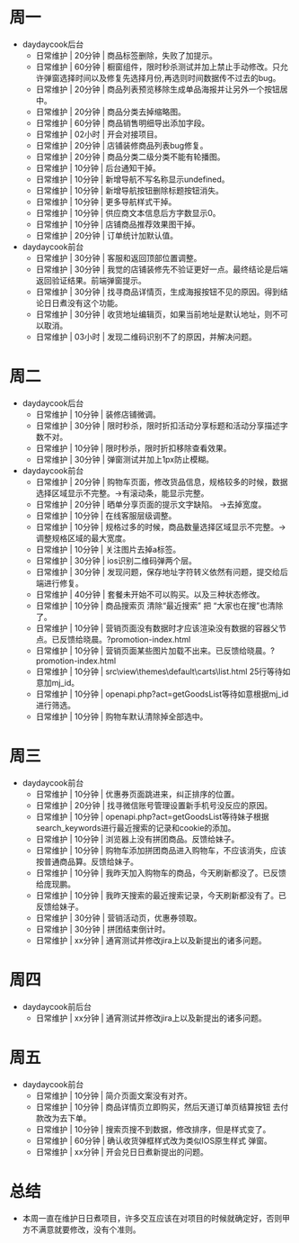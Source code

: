 # 周一
* daydaycook后台
    - 日常维护 | 20分钟 | 商品标签删除，失败了加提示。
    - 日常维护 | 60分钟 | 橱窗组件，限时秒杀测试并加上禁止手动修改。只允许弹窗选择时间以及修复先选择月份,再选则时间数据传不过去的bug。
    - 日常维护 | 20分钟 | 商品列表预览移除生成单品海报并让另外一个按钮居中。
    - 日常维护 | 20分钟 | 商品分类去掉缩略图。
    - 日常维护 | 60分钟 | 商品销售明细导出添加字段。
    - 日常维护 | 02小时 | 开会对接项目。
    - 日常维护 | 20分钟 | 店铺装修商品列表bug修复。
    - 日常维护 | 20分钟 | 商品分类二级分类不能有轮播图。
    - 日常维护 | 10分钟 | 后台通知干掉。
    - 日常维护 | 10分钟 | 新增导航不写名称显示undefined。
    - 日常维护 | 10分钟 | 新增导航按钮删除标题按钮消失。
    - 日常维护 | 10分钟 | 更多导航样式干掉。
    - 日常维护 | 10分钟 | 供应商文本信息后方字数显示0。
    - 日常维护 | 10分钟 | 店铺商品推荐效果图干掉。
    - 日常维护 | 20分钟 | 订单统计加默认值。
* daydaycook前台
    - 日常维护 | 30分钟 | 客服和返回顶部位置调整。
    - 日常维护 | 30分钟 | 我觉的店铺装修先不验证更好一点。最终结论是后端返回验证结果。前端弹窗提示。
    - 日常维护 | 30分钟 | 找寻商品详情页，生成海报按钮不见的原因。得到结论日日煮没有这个功能。
    - 日常维护 | 30分钟 | 收货地址编辑页，如果当前地址是默认地址，则不可以取消。
    - 日常维护 | 03小时 | 发现二维码识别不了的原因，并解决问题。

# 周二
* daydaycook后台
    - 日常维护 | 10分钟 | 装修店铺微调。
    - 日常维护 | 30分钟 | 限时秒杀，限时折扣活动分享标题和活动分享描述字数不对。
    - 日常维护 | 10分钟 | 限时秒杀，限时折扣移除查看效果。
    - 日常维护 | 30分钟 | 弹窗测试并加上1px防止模糊。
* daydaycook前台
    - 日常维护 | 20分钟 | 购物车页面，修改货品信息，规格较多的时候，数据选择区域显示不完整。->有滚动条，能显示完整。
    - 日常维护 | 20分钟 | 晒单分享页面的提示文字缺陷。 ->去掉宽度。
    - 日常维护 | 10分钟 | 在线客服层级调整。
    - 日常维护 | 10分钟 | 规格过多的时候，商品数量选择区域显示不完整。->调整规格区域的最大宽度。
    - 日常维护 | 10分钟 | 关注图片去掉a标签。
    - 日常维护 | 30分钟 | ios识别二维码弹两个层。
    - 日常维护 | 30分钟 | 发现问题，保存地址字符转义依然有问题，提交给后端进行修复。
    - 日常维护 | 40分钟 | 套餐未开始不可以购买。以及三种状态修改。
    - 日常维护 | 10分钟 | 商品搜索页 清除“最近搜索” 把 “大家也在搜”也清除了。
    - 日常维护 | 10分钟 | 营销页面没有数据时才应该渲染没有数据的容器父节点。已反馈给晓晨。?promotion-index.html
    - 日常维护 | 10分钟 | 营销页面某些图片加载不出来。已反馈给晓晨。?promotion-index.html
    - 日常维护 | 10分钟 | src\view\themes\default\carts\list.html 25行等待如意加mj_id。
    - 日常维护 | 10分钟 | openapi.php?act=getGoodsList等待如意根据mj_id进行筛选。
    - 日常维护 | 10分钟 | 购物车默认清除掉全部选中。

# 周三
* daydaycook前台
    - 日常维护 | 10分钟 | 优惠券页面跳进来，纠正排序的位置。
    - 日常维护 | 20分钟 | 找寻微信账号管理设置新手机号没反应的原因。
    - 日常维护 | 10分钟 | openapi.php?act=getGoodsList等待妹子根据search_keywords进行最近搜索的记录和cookie的添加。
    - 日常维护 | 10分钟 | 浏览器上没有拼团商品。反馈给妹子。
    - 日常维护 | 10分钟 | 购物车添加拼团商品进入购物车，不应该消失，应该按普通商品算。反馈给妹子。
    - 日常维护 | 10分钟 | 我昨天加入购物车的商品，今天刷新都没了。已反馈给庞现鹏。
    - 日常维护 | 10分钟 | 我昨天搜索的最近搜索记录，今天刷新都没有了。已反馈给妹子。
    - 日常维护 | 30分钟 | 营销活动页，优惠券领取。
    - 日常维护 | 30分钟 | 拼团结束倒计时。
    - 日常维护 | xx分钟 | 通宵测试并修改jira上以及新提出的诸多问题。

# 周四
* daydaycook前后台
    - 日常维护 | xx分钟 | 通宵测试并修改jira上以及新提出的诸多问题。

# 周五
* daydaycook前台
    - 日常维护 | 10分钟 | 简介页面文案没有对齐。
    - 日常维护 | 10分钟 | 商品详情页立即购买，然后天道订单页结算按钮 去付款改为去下单。
    - 日常维护 | 10分钟 | 搜索页搜不到数据，修改排序，但是样式变了。
    - 日常维护 | 60分钟 | 确认收货弹框样式改为类似IOS原生样式 弹窗。
    - 日常维护 | xx分钟 | 开会兑日日煮新提出的问题。

# 总结
* 本周一直在维护日日煮项目，许多交互应该在对项目的时候就确定好，否则甲方不满意就要修改，没有个准则。
